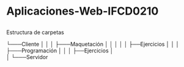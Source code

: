 # Aplicaciones-Web-IFCD0210

##
Estructura de carpetas


└───Cliente
│   │
│   ├───Maquetación
│   │   │
│   │   ├──Ejercicios
│   │
│   ├───Programación
│       │
│       ├──Ejercicios
│  
│
└───Servidor
